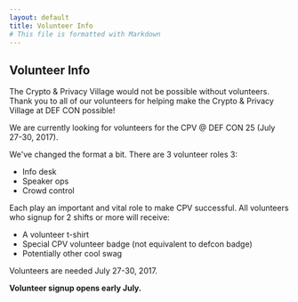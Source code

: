```yaml
---
layout: default
title: Volunteer Info
# This file is formatted with Markdown
---
```

## Volunteer Info

The Crypto & Privacy Village would not be possible without volunteers.
Thank you to all of our volunteers for helping make the Crypto & Privacy Village at DEF CON possible! 

We are currently looking for volunteers for the CPV @ DEF CON 25 (July 27-30, 2017).

We've changed the format a bit. There are 3 volunteer roles 3:

- Info desk
- Speaker ops
- Crowd control

Each play an important and vital role to make CPV successful. All volunteers who signup for 2 shifts or more will receive:

- A volunteer t-shirt
- Special CPV volunteer badge (not equivalent to defcon badge)
- Potentially other cool swag

Volunteers are needed July 27-30, 2017.

**Volunteer signup opens early July.**

